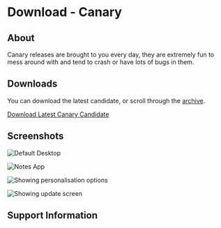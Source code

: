 # Download - Canary
## About
Canary releases are brought to you every day, they are extremely fun to mess around with and tend to crash or have lots of bugs in them.
## Downloads
You can download the latest candidate, or scroll through the [archive](https://phantomzx77.github.io/Wave/Archive).

[Download Latest Canary Candidate](https://mega.nz/file/BuEjUbJS#Fj4MJL-u0ayr0Pi63C-7Mmehm4arMcPPmY3cMny0wlU)

## Screenshots
![Default Desktop](https://phantomzx77.github.io/Wave/Previews/Canary/CanaryPreview0.png)

![Notes App](https://phantomzx77.github.io/Wave/Previews/Canary/CanaryPreview1.png)

![Showing personalisation options](https://phantomzx77.github.io/Wave/Previews/Canary/CanaryPreview2.png)

![Showing update screen](https://phantomzx77.github.io/Wave/Previews/Canary/CanaryPreview3.png)

## Support Information
